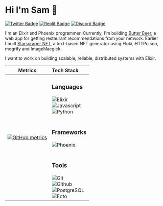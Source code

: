 # Hi I'm Sam 👋 

[![Twitter Badge](https://img.shields.io/badge/-@aar2dee21-1ca0f1?style=flat&labelColor=white&logo=twitter&logoColor=1ca0f1&link=https://twitter.com/aar2dee21)](https://twitter.com/aar2dee21)
[![Replit Badge](https://img.shields.io/badge/-@aar2dee21-0c111c?style=flat&labelColor=white&logo=replit&logoColor=0c111c&link=https://replit.com/@aar2dee2)](https://replit.com/@aar2dee2)
[![Discord Badge](https://img.shields.io/badge/-@aar2dee2-4549ef?style=flat&labelColor=white&logo=discord&logoColor=4549ef&link=https://discordapp.com/users/779534893947289650/)](https://discordapp.com/users/779534893947289650/)

I'm an Elixir and Phoenix programmer. Currently, I'm building [Butter Beer](https://github.com/aar2dee2/ButterBeer), a web app for getting restaurant recommendations from your network. Earlier I built [Starscraper NFT](https://github.com/aar2dee2/starscraper), a text-based NFT generator using Floki, HTTPoison, mogrify and ImageMacgick.

I want to work on building scalable, reliable, distributed systems with Elixir.

| Metrics                             |          Tech Stack                 |
| :---------------------------------: | :--------------------------------- |
|[![GitHub metrics](https://metrics.lecoq.io/aar2dee2?languages=1&isocalendar=1&followup=1&pagespeed=1)](https://github.com/lowlighter/metrics) |<h3>Languages</h3> ![Elixir](https://img.shields.io/badge/Elixir-4B275F?style=for-the-badge&labelColor=white&logoColor=4b275f&logo=elixir) <br/> ![Javascript](https://img.shields.io/badge/JavaScript-fbd70a?style=for-the-badge&labelColor=white&logo=javascript) <br/> ![Python](https://img.shields.io/badge/Python-31679c?style=for-the-badge&labelColor=white&logo=python) <br/><br/><h3>Frameworks</h3> ![Phoenix](https://img.shields.io/badge/Phoenix-FF6900?style=for-the-badge&labelColor=white&logoColor=ff6900&logo=elixir) <br/><br/><h3>Tools</h3> ![Git](https://img.shields.io/badge/-Git-ef351f?style=for-the-badge&labelColor=white&logoColor=ef351f&logo=git) <br/> ![Github](https://img.shields.io/badge/-GitHub-121519?style=for-the-badge&labelColor=white&logoColor=121519&logo=github) <br/> ![PostgreSQL](https://img.shields.io/badge/-PostgreSQL-28537e?style=for-the-badge&labelColor=white&logoColor=28537e&logo=postgresql) <br/> ![Ecto](https://img.shields.io/badge/-Ecto-67b635?style=for-the-badge&labelColor=white&logo=ecto) |

<!---
aar2dee2/aar2dee2 is a ✨ special ✨ repository because its `README.md` (this file) appears on your GitHub profile.
You can click the Preview link to take a look at your changes.
--->
